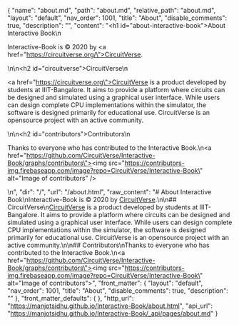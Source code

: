 {
  "name": "about.md",
  "path": "about.md",
  "relative_path": "about.md",
  "layout": "default",
  "nav_order": 1001,
  "title": "About",
  "disable_comments": true,
  "description": "",
  "content": "<h1 id=\"about-interactive-book\">About Interactive Book</h1>\n<p>Interactive-Book is © 2020 by <a href=\"https://circuitverse.org/\">CircuitVerse</a>.</p>\n\n<h2 id=\"circuitverse\">CircuitVerse</h2>\n<p><a href=\"https://circuitverse.org\">CircuitVerse</a> is a product developed by students at IIIT-Bangalore. It aims to provide a platform where circuits can be designed and simulated using a graphical user interface. While users can design complete CPU implementations within the simulator, the software is designed primarily for educational use. CircuitVerse is an opensource project with an active community.</p>\n\n<h2 id=\"contributors\">Contributors</h2>\n<p>Thanks to everyone who has contributed to the Interactive Book.\n<a href=\"https://github.com/CircuitVerse/Interactive-Book/graphs/contributors\"><img src=\"https://contributors-img.firebaseapp.com/image?repo=CircuitVerse/Interactive-Book\" alt=\"Image of contributors\" /></a></p>\n",
  "dir": "/",
  "url": "/about.html",
  "raw_content": "# About Interactive Book\nInteractive-Book is &copy; 2020 by [CircuitVerse](https://circuitverse.org/).\n\n## CircuitVerse\n[CircuitVerse](https://circuitverse.org) is a product developed by students at IIIT-Bangalore. It aims to provide a platform where circuits can be designed and simulated using a graphical user interface. While users can design complete CPU implementations within the simulator, the software is designed primarily for educational use. CircuitVerse is an opensource project with an active community.\n\n## Contributors\nThanks to everyone who has contributed to the Interactive Book.\n<a href=\"https://github.com/CircuitVerse/Interactive-Book/graphs/contributors\"><img src=\"https://contributors-img.firebaseapp.com/image?repo=CircuitVerse/Interactive-Book\" alt=\"Image of contributors\"></a>",
  "front_matter": {
    "layout": "default",
    "nav_order": 1001,
    "title": "About",
    "disable_comments": true,
    "description": ""
  },
  "front_matter_defaults": {
  },
  "http_url": "https://manjotsidhu.github.io/Interactive-Book/about.html",
  "api_url": "https://manjotsidhu.github.io/Interactive-Book/_api/pages/about.md"
}